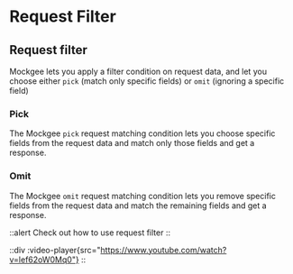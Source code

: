 # Request Filter


## Request filter

Mockgee lets you apply a filter condition on request data, and let you choose either `pick` (match only specific fields) or `omit` (ignoring a specific field)

### Pick

The Mockgee `pick` request matching condition lets you choose specific fields from the request data and match only those fields and get a response.

### Omit

The Mockgee `omit` request matching condition lets you remove specific fields from the request data and match the remaining fields and get a response.


::alert
Check out how to use request filter
::

::div
 :video-player{src="https://www.youtube.com/watch?v=lef62oW0Mq0"}
::